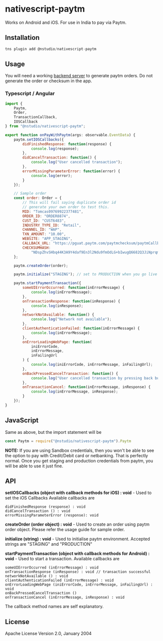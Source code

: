 # nativescript-paytm

Works on Android and iOS.
For use in India to pay via Paytm.

## Installation

```javascript
tns plugin add @nstudio/nativescript-paytm
```

## Usage

You will need a working [backend server](https://github.com/Paytm-Payments/Paytm_App_Checksum_Kit_NodeJs) to generate paytm orders.
Do not generate the order or checksum in the app.

### Typescript / Angular

```js
import {
    Paytm,
    Order,
    TransactionCallback,
    IOSCallback
} from "@nstudio/nativescript-paytm";

export function onPayWithPaytm(args: observable.EventData) {
    paytm.setIOSCallbacks({
        didFinishedResponse: function(response) {
            console.log(response);
        },
        didCancelTransaction: function() {
            console.log("User cancelled transaction");
        },
        errorMissingParameterError: function(error) {
            console.log(error);
        }
    });

    // Sample order
    const order: Order = {
        // This will fail saying duplicate order id
        // generate your own order to test this.
        MID: "Tomcas09769922377481",
        ORDER_ID: "ORDER8874",
        CUST_ID: "CUST6483",
        INDUSTRY_TYPE_ID: "Retail",
        CHANNEL_ID: "WAP",
        TXN_AMOUNT: "10.00",
        WEBSITE: "APP_STAGING",
        CALLBACK_URL: "https://pguat.paytm.com/paytmchecksum/paytmCallback.jsp",
        CHECKSUMHASH:
            "NDspZhvSHbq44K3A9Y4daf9En3l2Ndu9fmOdLG+bIwugQ6682Q3JiNprqmhiWAgGUnNcxta3LT2Vtk3EPwDww8o87A8tyn7/jAS2UAS9m+c="
    };

    paytm.createOrder(order);

    paytm.initialize("STAGING"); // set to PRODUCTION when you go live

    paytm.startPaymentTransaction({
        someUIErrorOccurred: function(inErrorMessage) {
            console.log(inErrorMessage);
        },
        onTransactionResponse: function(inResponse) {
            console.log(inResponse);
        },
        networkNotAvailable: function() {
            console.log("Network not available");
        },
        clientAuthenticationFailed: function(inErrorMessage) {
            console.log(inErrorMessage);
        },
        onErrorLoadingWebPage: function(
            iniErrorCode,
            inErrorMessage,
            inFailingUrl
        ) {
            console.log(iniErrorCode, inErrorMessage, inFailingUrl);
        },
        onBackPressedCancelTransaction: function() {
            console.log("User cancelled transaction by pressing back button");
        },
        onTransactionCancel: function(inErrorMessage, inResponse) {
            console.log(inErrorMessage, inResponse);
        }
    });
}
```

## JavaScript
Same as above, but the import statement will be

```js
const Paytm = require("@nstudio/nativescript-paytm").Paytm
```

**NOTE:**
If you are using Sandbox credentials, then you won't be able to see the option
to pay with Credit/Debit card or netbanking. That is perfectly normal.
Once you get staging and production credentials from paytm, you will be able to
use it just fine.

## API

**setIOSCallbacks (object with callback methods for iOS) : void** -
Used to set the iOS Callbacks
Available callbacks are

    didFinishedResponse (response) : void
    didCancelTransaction () : void
    errorMissingParameterError (response): void

**createOrder (order object) : void** -
Used to create an order using paytm order object.
Please refer the usage guide for sample order.

**initialize (string) : void** -
Used to initialise paytm environment.
Accepted strings are "STAGING" and "PRODUCTION"

**startPaymentTransaction (object with callback methods for Android) : void** -
Used to start a transaction.
Available callbacks are

    someUIErrorOccurred (inErrorMessage) : void
    onTransactionResponse (inResponse) : void // transaction successful
    networkNotAvailable () : void
    clientAuthenticationFailed (inErrorMessage) : void
    onErrorLoadingWebPage (iniErrorCode, inErrorMessage, inFailingUrl) : void
    onBackPressedCancelTransaction ()
    onTransactionCancel (inErrorMessage, inResponse) : void

The callback method names are self explanatory.

## License

Apache License Version 2.0, January 2004
